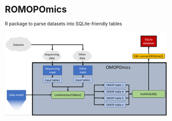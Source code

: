 # ROMOPOmics
R package to parse datasets into SQLite-friendly tables

![](/demo/romopomics_2.0.PNG)
